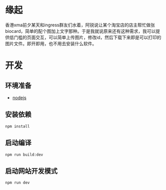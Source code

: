 # 缘起
香港xma前夕某天和ingress群友们水着，阿锐说让某个淘宝店的店主帮忙做张biocard，简单的配个图加上文字那种。于是我就说原来还有这种需求，我可以提供低门槛的页面交互，可以简单上传图片，修改id，然后下载下来即是可以打印的图片文件。即开即用，也不用去安装什么软件。
# 开发
## 环境准备
* [nodejs](https://nodejs.org)
## 安装依赖
```npm install```
## 启动编译
```npm run build:dev```
## 启动网站开发模式
```npm run dev```